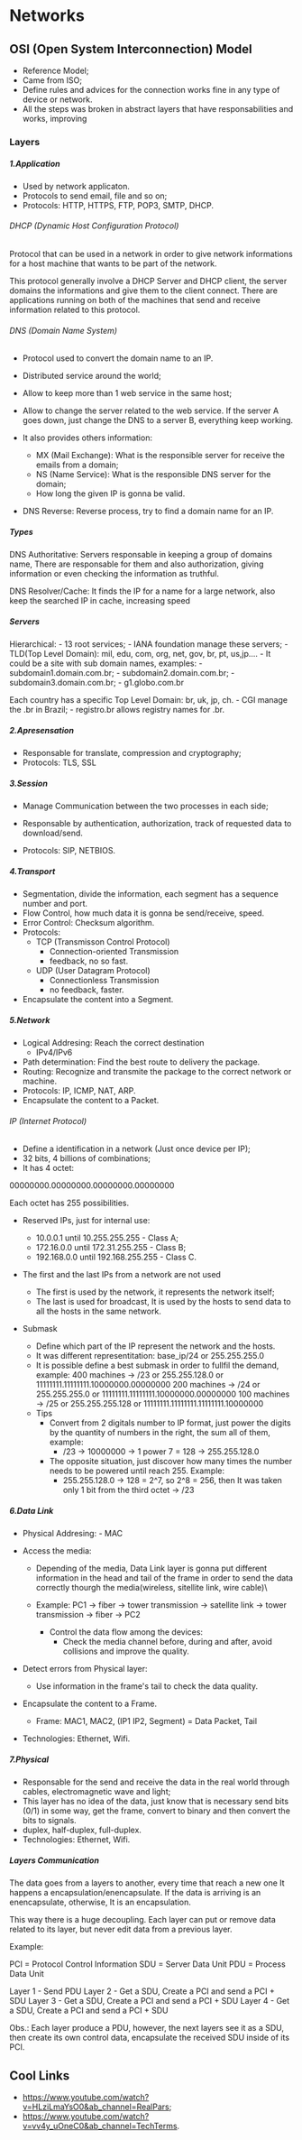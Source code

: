 # Networks

## OSI (Open System Interconnection) Model

- Reference Model;
- Came from ISO;
- Define rules and advices for the connection works fine in any type of device or network.
- All the steps was broken in abstract layers that have responsabilities and works, improving 

### Layers

##### 1.Application

- Used by network applicaton.
- Protocols to send email, file and so on;
- Protocols: HTTP, HTTPS, FTP, POP3, SMTP, DHCP.

###### DHCP (Dynamic Host Configuration Protocol)

Protocol that can be used in a network in order to give network informations for a host machine that wants to be part of the network.

This protocol generally involve a DHCP Server and DHCP client, the server domains the informations and give them to the client connect. There are applications running on both of the machines that send and receive information related to this protocol.

###### DNS (Domain Name System)

- Protocol used to convert the domain name to an IP.
- Distributed service around the world;
- Allow to keep more than 1 web service in the same host;
- Allow to change the server related to the web service. If the server A goes down, just change the DNS to a server B, everything keep working.
- It also provides others information:
    - MX (Mail Exchange): What is the responsible server for receive the emails from a domain;
    - NS (Name Service): What is the responsible DNS server for the domain;
    - How long the given IP is gonna be valid.

- DNS Reverse: Reverse process, try to find a domain name for an IP.

##### Types

DNS Authoritative: Servers responsable in keeping a group of domains name, There are responsable for them and also authorization, giving information or even checking the information as truthful.

DNS Resolver/Cache: It finds the IP for a name for a large network, also keep the searched IP in cache, increasing speed

##### Servers

Hierarchical:
    - 13 root services;
        - IANA foundation manage these servers;
    - TLD(Top Level Domain): mil, edu, com, org, net, gov, br, pt, us,jp....
    - It could be a site with sub domain names, examples:
        - subdomain1.domain.com.br;
        - subdomain2.domain.com.br;
        - subdomain3.domain.com.br;
        - g1.globo.com.br

Each country has a specific Top Level Domain: br, uk, jp, ch.
    - CGI manage the .br in Brazil;
        - registro.br allows registry names for .br.

##### 2.Apresensation

- Responsable for translate, compression and cryptography;
- Protocols: TLS, SSL

##### 3.Session

- Manage Communication between the two processes in each side;
- Responsable by authentication, authorization, track of requested data to download/send.

- Protocols: SIP, NETBIOS.

##### 4.Transport

- Segmentation, divide the information, each segment has a sequence number and port.
- Flow Control, how much data it is gonna be send/receive, speed.
- Error Control: Checksum algorithm.
- Protocols:
    - TCP (Transmisson Control Protocol)
        - Connection-oriented Transmission
        - feedback, no so fast.
    - UDP (User Datagram Protocol)
        - Connectionless Transmission
        - no feedback, faster.
- Encapsulate the content into a Segment.

##### 5.Network

- Logical Addresing: Reach the correct destination
    - IPv4/IPv6
- Path determination: Find the best route to delivery the package.
- Routing: Recognize and transmite the package to the correct network or machine.
- Protocols: IP, ICMP, NAT, ARP.
- Encapsulate the content to a Packet.


###### IP (Internet Protocol)

- Define a identification in a network (Just once device per IP);
- 32 bits, 4 billions of combinations;
- It has 4 octet:

00000000.00000000.00000000.00000000

Each octet has 255 possibilities.

- Reserved IPs, just for internal use:
    - 10.0.0.1    until 10.255.255.255  - Class A;
    - 172.16.0.0  until 172.31.255.255  - Class B;
    - 192.168.0.0 until 192.168.255.255 - Class C.

- The first and the last IPs from a network are not used
    - The first is used by the network, it represents the network itself;
    - The last is used for broadcast, It is used by the hosts to send data to all the hosts in the same network.

- Submask
    - Define which part of the IP represent the network and the hosts.
    - It was different representitation:
        base_ip/24 or 255.255.255.0
    - It is possible define a best submask in order to fullfil the demand, example:
        400 machines -> /23 or 255.255.128.0    or 11111111.11111111.10000000.00000000
        200 machines -> /24 or 255.255.255.0    or 11111111.11111111.10000000.00000000
        100 machines -> /25 or 255.255.255.128  or 11111111.11111111.11111111.10000000
    - Tips
        - Convert from 2 digitals number to IP format, just power the digits by the quantity of numbers in the right, the sum all of them, example:
            - /23 -> 10000000 -> 1 power 7 = 128 -> 255.255.128.0
        - The opposite situation, just discover how many times the number needs to be powered until reach 255. Example:
            - 255.255.128.0 -> 128 = 2^7, so 2^8 = 256, then It was taken only 1 bit from the third octet -> /23

##### 6.Data Link

- Physical Addresing: - MAC

- Access the media:

    - Depending of the media, Data Link layer is gonna put different information in the head and tail of the frame in order to send the data correctly thourgh the media(wireless, sitellite link, wire cable)\

    - Example:
        PC1 -> fiber -> tower transmission -> satellite link -> tower transmission -> fiber -> PC2
        - Control the data flow among the devices:
            - Check the media channel before, during and after, avoid collisions and improve the quality.

- Detect errors from Physical layer:
    - Use information in the frame's tail to check the data quality.

- Encapsulate the content to a Frame.
    - Frame: MAC1, MAC2,  (IP1 IP2, Segment) = Data Packet, Tail

- Technologies: Ethernet, Wifi.

##### 7.Physical

- Responsable for the send and receive the data in the real world through cables, electromagnetic wave and light;
- This layer has no idea of the data, just know that is necessary send bits (0/1) in some way, get the frame, convert to binary and then convert the bits to signals.
- duplex, half-duplex, full-duplex.
- Technologies: Ethernet, Wifi.

 
##### Layers Communication

The data goes from a layers to another, every time that reach a new one It happens a encapsulation/enencapsulate. If the data is arriving is an enencapsulate, otherwise, It is an encapsulation.

This way there is a huge decoupling. Each layer can put or remove data related to its layer, but never edit data from a previous layer.

Example:

PCI = Protocol Control Information
SDU = Server Data Unit
PDU = Process Data Unit

Layer 1 - Send PDU
Layer 2 - Get a SDU, Create a PCI and send a PCI + SDU
Layer 3 - Get a SDU, Create a PCI and send a PCI + SDU
Layer 4 - Get a SDU, Create a PCI and send a PCI + SDU

Obs.: Each layer produce a PDU, however, the next layers see it as a SDU, then create its own control data, encapsulate the received SDU inside of its PCI.

## Cool Links

- https://www.youtube.com/watch?v=HLziLmaYsO0&ab_channel=RealPars;
- https://www.youtube.com/watch?v=vv4y_uOneC0&ab_channel=TechTerms.